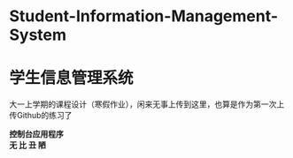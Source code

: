 # Student-Information-Management-System
# 学生信息管理系统
大一上学期的课程设计（寒假作业），闲来无事上传到这里，也算是作为第一次上传Github的练习了

**控制台应用程序   
无 比 丑 陋**  
